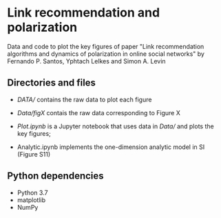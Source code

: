 <h1>Link recommendation and polarization</h1>

Data and code to plot the key figures of paper "Link recommendation algorithms and dynamics of polarization in online social networks" by Fernando P. Santos, Yphtach Lelkes and Simon A. Levin

<h2>Directories and files</h2>

- *DATA/* contains the raw data to plot each figure

- *Data/figX* contais the raw data corresponding to Figure X

- *Plot.ipynb* is a Jupyter notebook that uses data in *Data/* and plots the key figures; 

- Analytic.ipynb implements the one-dimension analytic model in SI (Figure S11)

<h2>Python dependencies</h2>

- Python 3.7
- matplotlib
- NumPy



